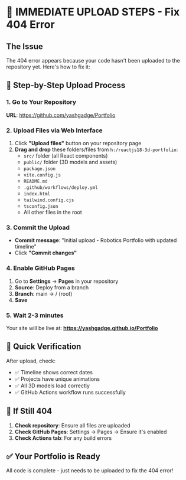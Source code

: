 # 🚨 IMMEDIATE UPLOAD STEPS - Fix 404 Error

## The Issue
The 404 error appears because your code hasn't been uploaded to the repository yet. Here's how to fix it:

## 📁 Step-by-Step Upload Process

### 1. **Go to Your Repository**
**URL**: https://github.com/yashgadge/Portfolio

### 2. **Upload Files via Web Interface**
1. Click **"Upload files"** button on your repository page
2. **Drag and drop** these folders/files from `h:/reactjs18-3d-portfolio`:
   - `src/` folder (all React components)
   - `public/` folder (3D models and assets)
   - `package.json`
   - `vite.config.js`
   - `README.md`
   - `.github/workflows/deploy.yml`
   - `index.html`
   - `tailwind.config.cjs`
   - `tsconfig.json`
   - All other files in the root

### 3. **Commit the Upload**
- **Commit message**: "Initial upload - Robotics Portfolio with updated timeline"
- Click **"Commit changes"**

### 4. **Enable GitHub Pages**
1. Go to **Settings** → **Pages** in your repository
2. **Source**: Deploy from a branch
3. **Branch**: main → / (root)
4. **Save**

### 5. **Wait 2-3 minutes**
Your site will be live at: **https://yashgadge.github.io/Portfolio**

## 🎯 Quick Verification
After upload, check:
- ✅ Timeline shows correct dates
- ✅ Projects have unique animations
- ✅ All 3D models load correctly
- ✅ GitHub Actions workflow runs successfully

## 🚨 If Still 404
1. **Check repository**: Ensure all files are uploaded
2. **Check GitHub Pages**: Settings → Pages → Ensure it's enabled
3. **Check Actions tab**: For any build errors

## ✅ Your Portfolio is Ready
All code is complete - just needs to be uploaded to fix the 404 error!
